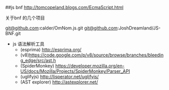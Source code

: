 ##js bnf
http://tomcopeland.blogs.com/EcmaScript.html

关于bnf 的几个项目

git@github.com:calder/OmNom.js.git
git@github.com:JoshDreamland/JS-BNF.git

* js 语法解析工具
    * (esprima) http://esprima.org/
    * (v8)https://code.google.com/p/v8/source/browse/branches/bleeding_edge/src/ast.h
    * (SpiderMonkey) https://developer.mozilla.org/en-US/docs/Mozilla/Projects/SpiderMonkey/Parser_API
    * (uglifyjs) http://lisperator.net/uglifyjs/
    * (AST explorer) http://astexplorer.net/